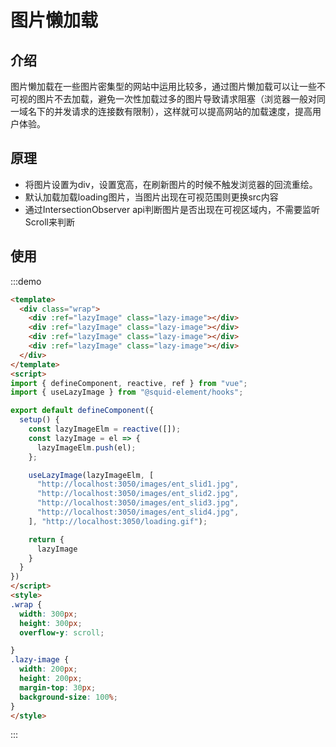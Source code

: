 # 图片懒加载

## 介绍

图片懒加载在一些图片密集型的网站中运用比较多，通过图片懒加载可以让一些不可视的图片不去加载，避免一次性加载过多的图片导致请求阻塞（浏览器一般对同一域名下的并发请求的连接数有限制），这样就可以提高网站的加载速度，提高用户体验。

## 原理

* 将图片设置为div，设置宽高，在刷新图片的时候不触发浏览器的回流重绘。
* 默认加载加载loading图片，当图片出现在可视范围则更换src内容
* 通过IntersectionObserver api判断图片是否出现在可视区域内，不需要监听Scroll来判断

## 使用

:::demo
```html
<template>
  <div class="wrap">
    <div :ref="lazyImage" class="lazy-image"></div>
    <div :ref="lazyImage" class="lazy-image"></div>
    <div :ref="lazyImage" class="lazy-image"></div>
    <div :ref="lazyImage" class="lazy-image"></div>
  </div>
</template>
<script>
import { defineComponent, reactive, ref } from "vue";
import { useLazyImage } from "@squid-element/hooks";

export default defineComponent({
  setup() {
    const lazyImageElm = reactive([]);
    const lazyImage = el => {
      lazyImageElm.push(el);
    };

    useLazyImage(lazyImageElm, [
      "http://localhost:3050/images/ent_slid1.jpg",
      "http://localhost:3050/images/ent_slid2.jpg",
      "http://localhost:3050/images/ent_slid3.jpg",
      "http://localhost:3050/images/ent_slid4.jpg",
    ], "http://localhost:3050/loading.gif");

    return {
      lazyImage
    }
  }
})
</script>
<style>
.wrap {
  width: 300px;
  height: 300px;
  overflow-y: scroll;

}
.lazy-image {
  width: 200px;
  height: 200px;
  margin-top: 30px;
  background-size: 100%;
}
</style>
```
:::
